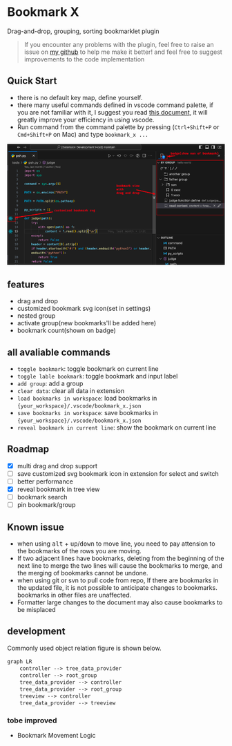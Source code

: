 # Bookmark X

Drag-and-drop, grouping, sorting bookmarklet plugin

> If you encounter any problems with the plugin, feel free to raise an issue on [my github](https://github.com/tommyme/vscode_bookmark_x) to help me make it better!
> and feel free to suggest improvements to the code implementation

## Quick Start
- there is no default key map, define yourself.
- there many useful commands defined in vscode command palette, if you are not familiar with it, I suggest you read [this document](https://code.visualstudio.com/docs/getstarted/userinterface#_command-palette), it will greatly improve your efficiency in using vscode.
- Run command from the command palette by pressing (`Ctrl+Shift+P` or `Cmd+Shift+P` on Mac) and type `bookmark_x ...`

![](./resources/readme/example1.png)

## features
- drag and drop
- customized bookmark svg icon(set in settings)
- nested group
- activate group(new bookmarks'll be added here)
- bookmark count(shown on badge)

## all avaliable commands
- `toggle bookmark`: toggle bookmark on current line
- `toggle lable bookmark`: toggle bookmark and input label
- `add group`: add a group
- `clear data`: clear all data in extension
- `load bookmarks in workspace`: load bookmarks in `{your_workspace}/.vscode/bookmark_x.json`
- `save bookmarks in workspace`: save bookmarks in `{your_workspace}/.vscode/bookmark_x.json`
- `reveal bookmark in current line`: show the bookmark on current line

## Roadmap
- [x] multi drag and drop support
- [ ] save customized svg bookmark icon in extension for select and switch
- [ ] better performance
- [x] reveal bookmark in tree view
- [ ] bookmark search
- [ ] pin bookmark/group

## Known issue
- when using <kbd>alt</kbd> + <kbd>up</kbd>/<kbd>down</kbd> to move line, you need to pay attension to the bookmarks of the rows you are moving.
- If two adjacent lines have bookmarks, deleting from the beginning of the next line to merge the two lines will cause the bookmarks to merge, and the merging of bookmarks cannot be undone.
- when using git or svn to pull code from repo, If there are bookmarks in the updated file, it is not possible to anticipate changes to bookmarks. bookmarks in other files are unaffected.
- Formatter large changes to the document may also cause bookmarks to be misplaced

## development

Commonly used object relation figure is shown below.
```mermaid
graph LR
	controller --> tree_data_provider
	controller --> root_group
    tree_data_provider --> controller
    tree_data_provider --> root_group
    treeview --> controller
    tree_data_provider --> treeview
```

### tobe improved
- Bookmark Movement Logic